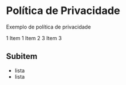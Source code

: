 # Política de Privacidade

Exemplo de política de privacidade

1 Item 
1 Item 2
3 Item 3


## Subitem

* lista
* lista
